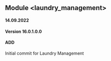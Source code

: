 ## Module <laundry_management>

#### 14.09.2022
#### Version 16.0.1.0.0
#### ADD
Initial commit for Laundry Management




